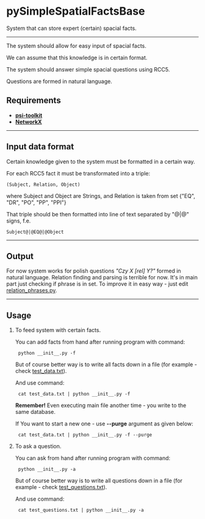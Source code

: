 # pySimpleSpatialFactsBase

System that can store expert (certain) spacial facts.

---

The system should allow for easy input of spacial facts.

We can assume that this knowledge is in certain format.

The system should answer simple spacial questions using RCC5.

Questions are formed in natural language.

## Requirements

* [__psi-toolkit__](http://psi-toolkit.amu.edu.pl/)
* [__NetworkX__](http://networkx.github.ioh/)

---

## Input data format

Certain knowledge given to the system must be formatted in a certain way.

For each RCC5 fact it must be transformated into a triple:

    (Subject, Relation, Object)

where Subject and Object are Strings, and Relation is taken from set {"EQ", "DR", "PO", "PP", "PPI"}

That triple should be then formatted into line of text separated by "@|@" signs, f.e.

    Subject@|@EQ@|@Object

---

## Output

For now system works for polish questions *"Czy X [rel] Y?"* formed in natural language. Relation finding and parsing is terrible for now. It's in main part just checking if phrase is in set. To improve it in easy way - just edit [relation_phrases.py](relation_phrases.py).

---

## Usage

1. To feed system with certain facts.

    You can add facts from hand after running program with command:

        python __init__.py -f

    But of course better way is to write all facts down in a file (for example - check [test_data.txt](test_data.txt)).

    And use command:

        cat test_data.txt | python __init__.py -f

    **Remember!**
    Even executing main file another time - you write to the same database.

    If You want to start a new one - use **--purge** argument as given below:

        cat test_data.txt | python __init__.py -f --purge

2. To ask a question.

    You can ask from hand after running program with command:

        python __init__.py -a

    But of course better way is to write all questions down in a file (for example - check [test_questions.txt](test_questions.txt)).

    And use command:

        cat test_questions.txt | python __init__.py -a
